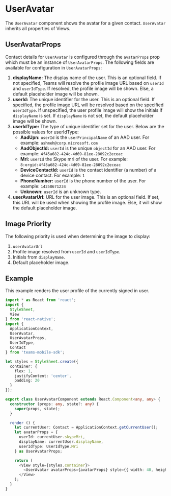 # UserAvatar

The `UserAvatar` component shows the avatar for a given contact. `UserAvatar` inherits all properties of Views.

## UserAvatarProps
Contact details for `UserAvatar` is configured through the `avatarProps` prop which must be an instance of `UserAvatarProps`. The following fields are available for configuration in `UserAvatarProps`:

1. **displayName:** The display name of the user. This is an optional field. If not specified, Teams will resolve the profile image URL based on `userId` and `userIdType`. If resolved, the profile image will be shown. Else, a default placeholder image will be shown.
2. **userId:** The unique identifier for the user. This is an optional field. If specified, the profile image URL will be resolved based on the specified `userIdType`. If unspecified, the user profile image will show the initials if `displayName` is set. If `displayName` is not set, the default placeholder image will be shown.
3. **userIdType:** The type of unique identifier set for the user. Below are the possible values for userIdType:
    * **AadUpn:** `userId` is the `userPrincipalName` of an AAD user. For example: `ashmeh@corp.microsoft.com`
    * **AadObjectId:** `userId` is the unique `objectId` for an AAD user. For example: `4f45a682-424c-4d69-81ee-28092c2eceac`
    * **Mri:** `userId` the Skype mri of the user. For example: `8:orgid:4f45a682-424c-4d69-81ee-28092c2eceac`
    * **DeviceContactId:** `userId` is the contact identifier (a number) of a device contact. For example: `1`
    * **PhoneNumber:** `userId` is the phone number of the user. For example: `14258671234`
    * **Unknown:** `userId` is an unknown type.
4. **userAvatarUrl:** URL for the user image. This is an optional field. If set, this URL will be used when showing the profile image. Else, it will show the default placeholder image.

## Image Priority
The following priority is used when determining the image to display:

1. `userAvatarUrl`
2. Profile image resolved from `userId` and `userIdType`.
3. Initials from `displayName`.
4. Default placeholder image.

## Example
This example renders the user profile of the currently signed in user.
```typescript
import * as React from 'react';
import {
  StyleSheet,
  View
} from 'react-native';
import {
  ApplicationContext,
  UserAvatar,
  UserAvatarProps,
  UserIdType,
  Contact
} from 'teams-mobile-sdk';

let styles = StyleSheet.create({
  container: {
    flex: 1,
    justifyContent: 'center',
    padding: 20
  }
});

export class UserAvatarComponent extends React.Component<any, any> {
  constructor (props: any, state?: any) {
    super(props, state);
  }

  render () {
    let currentUser: Contact = ApplicationContext.getCurrentUser();
    let avatarProps = {
      userId: currentUser.skypeMri,
      displayName: currentUser.displayName,
      userIdType: UserIdType.Mri
    } as UserAvatarProps;

    return (
      <View style={styles.container}>
        <UserAvatar avatarProps={avatarProps} style={{ width: 40, height: 40 }} />
      </View>
    );
  }
}
```
